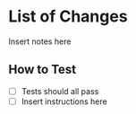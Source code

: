 # List of Changes

Insert notes here

## How to Test

- [ ] Tests should all pass
- [ ] Insert instructions here
